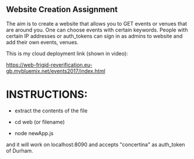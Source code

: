 ## Website Creation Assignment
The aim is to create a website that allows you to GET events or venues that are around you. One can choose events with certain keywords. People with certain IP addresses or auth_tokens can sign in as admins to website and add their own events, venues. 

This is my cloud deployment link (shown in video):

https://web-frigid-reverification.eu-gb.mybluemix.net/events2017/index.html

# INSTRUCTIONS:

* extract the contents of the file

* cd web (or filename)

* node newApp.js

and it will work on localhost:8090 and accepts "concertina" as auth_token of Durham.








 
